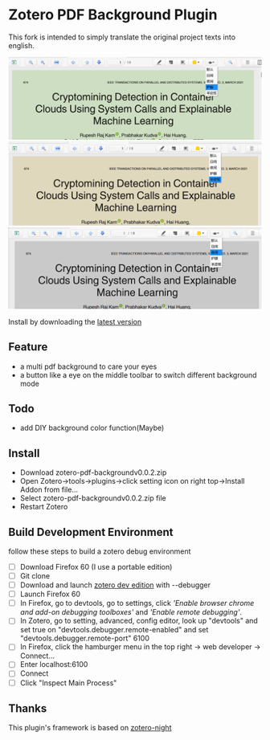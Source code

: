# Zotero PDF Background Plugin

This fork is intended to simply translate the original project texts into english.

![](example1.png)![](example2.png)![](example3.png)

Install by downloading the [latest version](https://github.com/q77190858/zotero-pdf-background/releases/latest)

## Feature

* a multi pdf background to care your eyes
* a button like a eye on the middle toolbar to switch different background mode

## Todo

* add DIY background color function(Maybe)

## Install

- Download zotero-pdf-backgroundv0.0.2.zip
- Open Zotero->tools->plugins->click setting icon on right top->Install Addon from file...
- Select zotero-pdf-backgroundv0.0.2.zip file
- Restart Zotero

## Build Development Environment

follow these steps to build a zotero debug environment

- [ ] Download Firefox 60 (I use a portable edition)
- [ ] Git clone
- [ ] Download and launch [zotero dev edition](https://www.zotero.org/support/dev_builds) with --debugger
- [ ] Launch Firefox 60
- [ ] In Firefox, go to devtools, go to settings, click *'Enable browser chrome and add-on debugging toolboxes'* and *'Enable remote debugging'*.
- [ ] In Zotero, go to setting, advanced, config editor, look up "devtools" and set true on "devtools.debugger.remote-enabled" and set "devtools.debugger.remote-port" 6100
- [ ] In Firefox, click the hamburger menu in the top right -> web developer -> Connect...
- [ ] Enter localhost:6100
- [ ] Connect
- [ ] Click "Inspect Main Process"

## Thanks
This plugin's framework is based on [zotero-night](https://github.com/tefkah/zotero-night)
